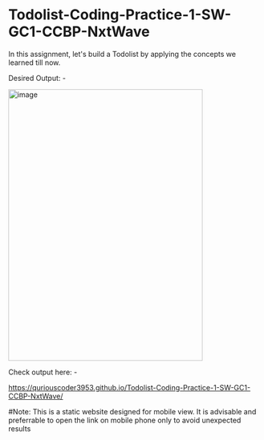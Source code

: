 # Todolist-Coding-Practice-1-SW-GC1-CCBP-NxtWave

In this assignment, let's build a Todolist by applying the concepts we learned till now.

Desired Output: -




<img width="387" height="542" alt="image" src="https://github.com/user-attachments/assets/181088c9-fc31-4ce7-ac1d-7fc30163d0a0" />






Check output here: -

https://quriouscoder3953.github.io/Todolist-Coding-Practice-1-SW-GC1-CCBP-NxtWave/


#Note: This is a static website designed for mobile view. It is advisable and preferrable to open the link on mobile phone only to avoid unexpected results
